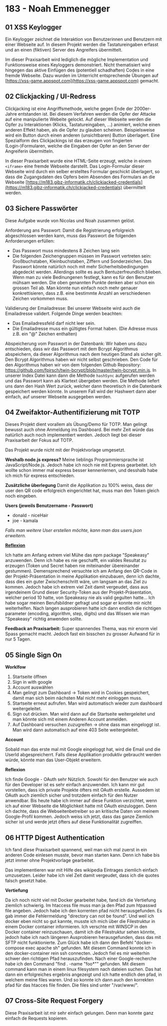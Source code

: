 # 183 - Noah Emmenegger

## 01 XSS Keylogger
Ein Keylogger zeichnet die Interaktion von Benutzerinnen und Benutzern mit einer Webseite auf. In diesem Projekt werden die Tastatureingaben erfasst und an einen (fiktiven) Server des Angreifers übermittelt.

Im dieser Praxisarbeit wird lediglich die mögliche Implementation und Funktionsweise eines Keyloggers demonstriert. Nicht thematisiert wird hingegen das aktive Einfügen des (potentiell schadhaften) Codes in eine fremde Webseite. Dazu wurden im Unterricht entsprechende Übungen auf [https://xss-game.appspot.com](https://xss-game.appspot.com) gemacht.

## 02 Clickjacking / UI-Redress
Clickjacking ist eine Angriffsmethode, welche gegen Ende der 2000er-Jahre entstanden ist. Bei diesem Verfahren werden die Opfer der Attacke auf eine manipulierte Webeite gelockt. Auf dieser Webseite werden die Opfer zu Interaktionen (Klicks, Tastatureingaben, ...) animiert, welche einen anderen Effekt haben, als die Opfer zu glauben scheinen. Beispielsweise wird ein Button durch einen anderen (unsichtbaren) Button überlagert. Eine Spezialform des Clickjackings ist das erzeugen von fingierten (Login-)Formularen, welche die Eingaben der Opfer an den Server der Angreiferin übermitteln.

In dieser Praxisarbeit wurde eine HTML-Seite erzeugt, welche in einem `<iframe>` eine fremde Webseite darstellt. Das Login-Formular dieser Webseite wird durch ein selber erstelltes Formular geschickt überlagert, so dass die Zugangsdaten des Opfers beim Absenden des Formulars an die Webseite [https://m183.gibz-informatik.ch/clickjacked-credentials](https://m183.gibz-informatik.ch/clickjacked-credentials) übermittelt werden.

## 03 Sichere Passwörter

Diese Aufgabe wurde von Nicolas und Noah zusammen gelöst.

Anforderung ans Passwort:
Damit die Registrierung erfolgreich abgeschlossen werden kann, muss das Passwort die folgenden Anforderungen erfüllen:
- Das Passwort muss mindestens 8 Zeichen lang sein
- Die folgenden Zeichengruppen müssen im Passwort vertreten  sein: Großbuchstaben, Kleinbuchstaben, Ziffern und Sonderzeichen.
Das Passwort könnte natürlich noch mit mehr Sicherheitsbedingungen abgedeckt werden. Allerdings sollte es auch Bentuzerfreundlich blieben. Wenn man zu viele Bedinungenen festlegt, kann es für den Benutzer mühsam werden. Die oben genannten Punkte denken aber schon ein grossen Teil ab. Man könnte nun einfach noch mehr genauer konkrettisieren, dass z.B. eine bestimmte Anzahl an verschiedenen Zeichen vorkommen muss.

Validierung der Emailadresse:
Bei unserer Webseite wird auch die Emailadresse validert. Folgende Dinge werden beachten:
- Das Emailadressfeld darf nicht leer sein.
- Die Emailadresse muss ein gültigtes Format haben. (Die Adresse muss z.B. ein "@" Zeichen enthalten)

Abspeicherung vom Passwort in der Datenbank:
Wir haben uns dazu entschieden, dass wir das Passwort mit dem Bcrypt Algorithmus abspeichern, da dieser Algorithmus nach dem heutigen Stand als sicher gilt. Den Bcrypt Algorithmus haben wir nicht selbst geschrieben. Den Code für den Algorithmus haben wir von dem folgenden Github Repository: https://github.com/fpirsch/twin-bcrypt/blob/master/twin-bcrypt.min.js. In unserer Index Datei kann dann die Methode `hashSync` aufgerufen werden und das Passwort kann als Klartext übergeben werden. Die Methode liefert uns dann den Hash Wert zurück, welcher dann theoretisch in die Datenbank gespeichert werden könnte. In unserem Fall wird der Hashwert dann aber einfach, auf unserer Webseite ausgegeben werden.



## 04 Zweifaktor-Authentifizierung mit TOTP

Dieses Projekt dient vorallem als Übung/Demo für TOTP. Man gelingt bewusst auch ohne Anmeldung ins Dashboard. Bei mehr Zeit würde das natürlich auch noch implementiert werden. Jedoch liegt bei dieser Praxisarbeit der Fokus auf TOTP.

Das Projekt wurde nicht mit der Projektvorlage umgesetzt. 

**Weshalb node.js express?**
Meine lieblings Programmiersprache ist JavaScript/Node.js. Jedoch habe ich noch nie mit Express gearbeitet. Ich wollte schon immer mal express besser kennenlernen, und desshalb habe ich mich für express entschieden.

**Zusätzliche überlegung**
Damit die Applikation zu 100% weiss, dass der user den QR code erfolgreich eingerichtet hat, muss man den Token gleich noch eingeben.

**Users (jeweils Benutzername - Passwort)**
* donald - niceHair
* joe - kamala

*Falls man weitere User erstellen möchte, kann man das users.json erweitern.*

**<u>Reflexion</u>**

Ich hatte am Anfang extrem viel Mühe das npm package "Speakeasy" anzuwenden. Denn ich habe es nie geschafft, ein valides Resultat zu erzeugen (Token und Secret haben nie miteinander übereinander gestummen). Demensprechend versuchte ich am Anfang den QR-Code in der Projekt-Präsentation in meine Applikation einzubauen, denn ich dachte, dass dies ein guter Zwischenschritt wäre, um langsam an das Ziel zu kommen. Jedoch habe ich extrem viel Zeit damit vergeudet, dass aus irgendeinem Grund dieser Security-Token aus der Projekt-Präsentation, welcher period 10 hatte, von Speakeasy nie als valid gegulten hatte... Ich habe sogar meinen Berufsbildner gefragt und sogar er konnte mir nicht weiterhelfen. Nach langen ausprobieren hatte ich dann endlich die richtigen parameter (encoding, algorithm, step, digits) und das Wissen wie man "Speakeasy" richtig anwenden sollte.

**Feedback an Praxisarbeit:** Super spannendes Thema, was mir enorm viel Spass gemacht macht. Jedoch fast ein bisschen zu grosser Aufwand für in nur 5 Tagen.



## 05 Single Sign On
**Worklfow**
1. Startseite öffnen
2. Sign in with google
3. Account auswählen
4. Man gelingt zum Dashboard -> Token wird in Cookies gespeichert, damit man sich beim nächsten Mal nicht mehr einloggen muss.
5. Startseite erneut aufrufen. Man wird automatisch wieder zum dashboard weitergeleitet.
6. Sign out drücken. Man wird dann auf die Startseite weitergeleitet und man könnte sich mit einem Anderen Account anmelden.
7. Auf Dashboard versuchen zuzugreifen -> ohne dass man eingeloggt ist. Man wird dann automatisch auf eine 403 Seite weitergeleitet.

**Account**

Sobald man das erste mal mit Google eingeloggt hat, wird die Email und die UserId abgespreicherrt. Falls diese Applikation produktiv gebraucht werden würde, könnte man das User-Objekt erweitern.

**Reflexion**

Ich finde Google - OAuth sehr Nützlich. Sowohl für den Benutzer wie auch für den Developer ist es sehr einfach anzuwenden. Ich kann mir gut vorstellen, dass ich private Projekte öfters mit OAuth erstelle. Aussedem ist OAuth auch ziemlich sicher und trotzdem einfach für den Nutzer anwendbar.
Bis heute habe ich immer auf diese Funktion verzichtet, wenn ich auf einer Webseite die Möglichkeit hatte mit OAuth einzuloggen. Denn ich dachte, dass die Webseitenbetreiber so an kritische Daten von meinem Google-Profil kommen. Jedoch weiss ich jetzt, dass das ganze Ziemlich sicher ist und werde jetzt öfters auf diese Funktionalität zugreiffen. 



## 06 HTTP Digest Authentication

Ich fand diese Praxisarbeit spannend, weil man sich mal zuerst in ein anderen Code einlesen musste, bevor man starten kann. Denn ich habe bis jetzt immer ohne Projektvorlage gearbeitet. 

Das implementieren war mit Hilfe des wikipedia Eintrages ziemlich einfach umzusetzen. Leider habe ich viel Zeit damit vergeudet, dass ich die quotes falsch gesetzt habe.

**Vertiefung**

Da ich noch nicht viel mit Docker gearbeitet habe, fand ich die Vertiefung ziemlich schwierig. Im htaccess file muss man ja den Pfad zum htpasswd file angeben. Jedoch habe ich den korrenten pfad nicht herausgefunden. Es gab immer die Fehlermeldung "directory can not be found". Und weil ich docker eben nicht so gut kannte, musste ich mich über die Filestruktur in einem Docker container informieren. Ich verschte mit WINSCP in den Docker container reinzuschauen, damit ich die Filestruktur sehen könnte, jedoch habe ich nach längeren Ausprobieren herausgefunden, dass das mit SFTP nicht funktionierte. Zum Glück habe ich dann den Befehl "docker-compose exec apache sh" gefunden. Mit diesem Command konnte ich in den docker-container rein ssh connecten. Jedoch fiel es mir weiterhin schwer den richtigen Pfad herauszufinden. Nach einer Google-recherche habe ich den Command "find . -name "foo*"" gefunden. Mit diesem command kann man in einem linux filesystem nach dateien suchen. Das hat dann ein erfolgreiches ergebnis angezeigt und ich hatte endlich den pfad, in welchem meine files waren. Und so konnte ich dann auch den korrekten pfad für das htacces file finden. Die files sind unter "/var/www/". 



## 07 Cross-Site Request Forgery

Diese Praxisarbeit ist mir sehr einfach gelungen. Denn man konnte ganz einfach de Requests kopieren.